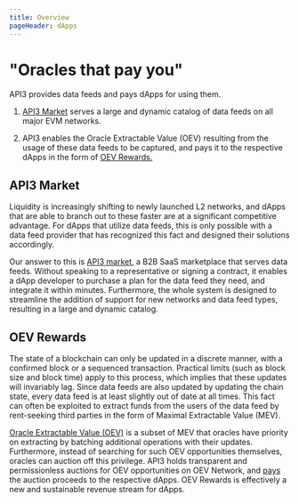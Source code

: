 ```yaml
---
title: Overview
pageHeader: dApps
---
```


<PageHeader/>

# "Oracles that pay you"

API3 provides data feeds and pays dApps for using them.

1. [API3 Market](#api3-market) serves a large and dynamic catalog of data feeds on all major EVM networks.

2. API3 enables the Oracle Extractable Value (OEV) resulting from the usage of these data feeds to be captured, and pays it to the respective dApps in the form of [OEV Rewards.](#oev-rewards)

## API3 Market

Liquidity is increasingly shifting to newly launched L2 networks, and dApps that are able to branch out to these faster are at a significant competitive advantage.
For dApps that utilize data feeds, this is only possible with a data feed provider that has recognized this fact and designed their solutions accordingly.

Our answer to this is [API3 market](https://market.api3.org/), a B2B SaaS marketplace that serves data feeds.
Without speaking to a representative or signing a contract, it enables a dApp developer to purchase a plan for the data feed they need, and integrate it within minutes.
Furthermore, the whole system is designed to streamline the addition of support for new networks and data feed types, resulting in a large and dynamic catalog.

## OEV Rewards

The state of a blockchain can only be updated in a discrete manner, with a confirmed block or a sequenced transaction.
Practical limits (such as block size and block time) apply to this process, which implies that these updates will invariably lag.
Since data feeds are also updated by updating the chain state, every data feed is at least slightly out of date at all times.
This fact can often be exploited to extract funds from the users of the data feed by rent-seeking third parties in the form of Maximal Extractable Value (MEV).

[Oracle Extractable Value (OEV)](https://medium.com/api3/oracle-extractable-value-oev-13c1b6d53c5b) is a subset of MEV that oracles have priority on extracting by batching additional operations with their updates.
Furthermore, instead of searching for such OEV opportunities themselves, oracles can auction off this privilege.
API3 holds transparent and permissionless auctions for OEV opportunities on OEV Network, and [pays](/dapps/oev-rewards) the auction proceeds to the respective dApps.
OEV Rewards is effectively a new and sustainable revenue stream for dApps.
